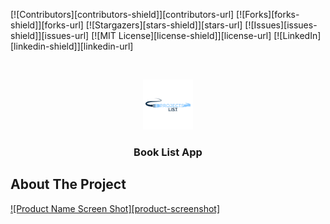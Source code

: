 [![Contributors][contributors-shield]][contributors-url]
[![Forks][forks-shield]][forks-url]
[![Stargazers][stars-shield]][stars-url]
[![Issues][issues-shield]][issues-url]
[![MIT License][license-shield]][license-url]
[![LinkedIn][linkedin-shield]][linkedin-url]


<!-- PROJECT LOGO -->
<br />
<p align="center">
  <a href="./img/logo.png">
    <img src="./img/logo.png" alt="Logo" width="80" height="80">
  </a>

  <h3 align="center">Book List App </h3>


  <!-- About The Project-->
## About The Project

[![Product Name Screen Shot][product-screenshot]](./img/Bookimh.png)